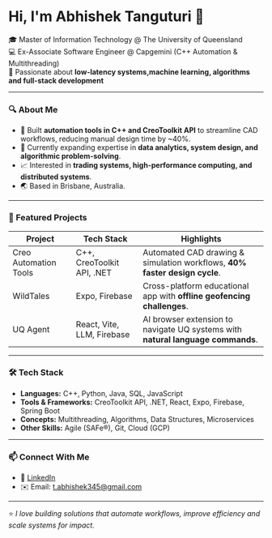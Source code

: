 # Hi, I'm Abhishek Tanguturi 👋

🎓 Master of Information Technology @ The University of Queensland  
💻 Ex-Associate Software Engineer @ Capgemini (C++ Automation & Multithreading)  
🚀 Passionate about **low-latency systems,machine learning, algorithms and full-stack development**  

---

### 🔍 About Me
- 🔧 Built **automation tools in C++ and CreoToolkit API** to streamline CAD workflows, reducing manual design time by ~40%.
- 🌱 Currently expanding expertise in **data analytics, system design, and algorithmic problem-solving**.
- 📈 Interested in **trading systems, high-performance computing, and distributed systems**.
- 🌏 Based in Brisbane, Australia.

---

### 🔗 Featured Projects
| Project | Tech Stack | Highlights |
|---------|-----------|------------|
| Creo Automation Tools | C++, CreoToolkit API, .NET | Automated CAD drawing & simulation workflows, **40% faster design cycle**. |
| WildTales | Expo, Firebase | Cross-platform educational app with **offline geofencing challenges**. |
| UQ Agent | React, Vite, LLM, Firebase | AI browser extension to navigate UQ systems with **natural language commands**. |

---

### 🛠️ Tech Stack
- **Languages:** C++, Python, Java, SQL, JavaScript  
- **Tools & Frameworks:** CreoToolkit API, .NET, React, Expo, Firebase, Spring Boot  
- **Concepts:** Multithreading, Algorithms, Data Structures, Microservices  
- **Other Skills:** Agile (SAFe®), Git, Cloud (GCP)  

---

### 📫 Connect With Me
- 💼 [LinkedIn](www.linkedin.com/in/abhishek-tanguturi-36501a167)  
- ✉️ Email: t.abhishek345@gmail.com  

---

⭐️ _I love building solutions that automate workflows, improve efficiency and scale systems for impact._
